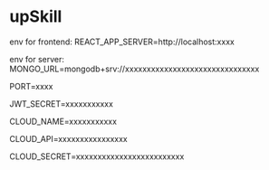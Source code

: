# upSkill

env for frontend:
  REACT_APP_SERVER=http://localhost:xxxx
  
env for server:
  MONGO_URL=mongodb+srv://xxxxxxxxxxxxxxxxxxxxxxxxxxxxxxx
  
  PORT=xxxx
  
  JWT_SECRET=xxxxxxxxxxx
  
  CLOUD_NAME=xxxxxxxxxxx
  
  CLOUD_API=xxxxxxxxxxxxxxxx
  
  CLOUD_SECRET=xxxxxxxxxxxxxxxxxxxxxxxxx
